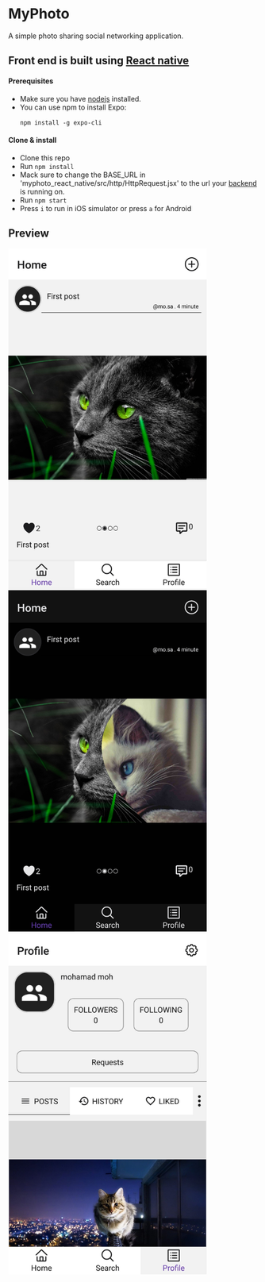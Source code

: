 # MyPhoto
A simple photo sharing social networking application.<br />

## Front end is built using [React native](https://reactnative.dev/)

#### Prerequisites
  - Make sure you have [nodejs](https://nodejs.org/en/) installed.
  - You can use npm to install Expo:
      ```
      npm install -g expo-cli
      ```

#### Clone & install

* Clone this repo
* Run `npm install`
* Mack sure to change the BASE_URL in 'myphoto_react_native/src/http/HttpRequest.jsx' to the url your [backend](https://github.com/moSa963/MyPhoto) is running on.
* Run `npm start`
* Press `i` to run in iOS simulator or press `a` for Android


## Preview
<p>
<img src="https://github.com/moSa963/MyPhoto/blob/master/preview.jpg" width="400" >
<img src="https://github.com/moSa963/MyPhoto/blob/master/preview1.jpg" width="400" >
<img src="https://github.com/moSa963/MyPhoto/blob/master/preview2.jpg" width="400" >
</p>

